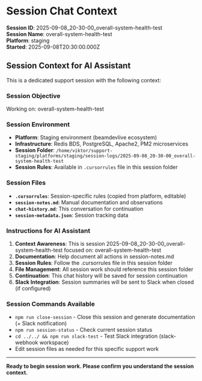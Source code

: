 # Session Chat Context

**Session ID**: 2025-09-08_20-30-00_overall-system-health-test  
**Session Name**: overall-system-health-test  
**Platform**: staging  
**Started**: 2025-09-08T20:30:00.000Z

## Session Context for AI Assistant

This is a dedicated support session with the following context:

### Session Objective
Working on: overall-system-health-test

### Session Environment
- **Platform**: Staging environment (beamdevlive ecosystem)
- **Infrastructure**: Redis BDS, PostgreSQL, Apache2, PM2 microservices
- **Session Folder**: `/home/viktor/support-staging/platforms/staging/session-logs/2025-09-08_20-30-00_overall-system-health-test`
- **Session Rules**: Available in `.cursorrules` file in this session folder

### Session Files
- **`.cursorrules`**: Session-specific rules (copied from platform, editable)
- **`session-notes.md`**: Manual documentation and observations
- **`chat-history.md`**: This conversation for continuation
- **`session-metadata.json`**: Session tracking data

### Instructions for AI Assistant
1. **Context Awareness**: This is session 2025-09-08_20-30-00_overall-system-health-test focused on: overall-system-health-test
2. **Documentation**: Help document all actions in session-notes.md
3. **Session Rules**: Follow the .cursorrules file in this session folder
4. **File Management**: All session work should reference this session folder
5. **Continuation**: This chat history will be saved for session continuation
6. **Slack Integration**: Session summaries will be sent to Slack when closed (if configured)

### Session Commands Available
- `npm run close-session` - Close this session and generate documentation (+ Slack notification)
- `npm run session-status` - Check current session status
- `cd ../../ && npm run slack-test` - Test Slack integration (slack-webhook workspace)
- Edit session files as needed for this specific support work

---
**Ready to begin session work. Please confirm you understand the session context.**
